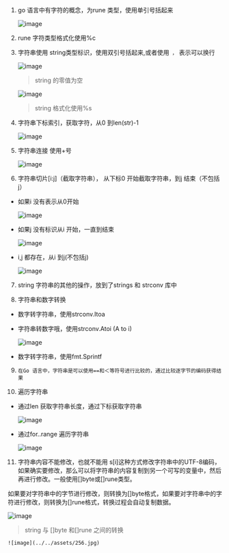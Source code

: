 1. go 语言中有字符的概念，为rune 类型，使用单引号括起来

   ![image](../../assets/24.jpg)

2. rune 字符类型格式化使用%c

3. 字符串使用 string类型标识，使用双引号括起来,或者使用`` ，`` 表示可以换行

   ![image](../../assets/251.jpg)

   > string 的零值为空

   ![image](../../assets/25.jpg)

   > string 格式化使用%s

4. 字符串下标索引，获取字符，从0 到len(str)-1

   ![image](../../assets/26.jpg)

5. 字符串连接 使用+号

   ![image](../../assets/27.jpg)

6. 字符串切片[i:j]（截取字符串）， 从下标0 开始截取字符串，到j 结束（不包括j）

+ 如果i 没有表示从0开始

  ![image](../../assets/28.jpg)

+ 如果j 没有标识从i 开始，一直到结束

  ![image](../../assets/29.jpg)

+ i,j 都存在，从i 到j(不包括j)

  ![image](../../assets/30.jpg)

7. string 字符串的其他的操作，放到了strings 和 strconv 库中

8. 字符串和数字转换

+ 数字转字符串，使用strconv.Itoa

+ 字符串转数字哦，使用strconv.Atoi (A to i)

  ![image](../../assets/31.jpg)

+ 数字转字符串，使用fmt.Sprintf

9. `在Go 语言中，字符串是可以使用==和＜等符号进行比较的，通过比较逐字节的编码获得结果`

10. 遍历字符串

+ 通过len 获取字符串长度，通过下标获取字符串

  ![image](../../assets/47.jpg)

+ 通过for..range 遍历字符串

  ![image](../../assets/48.jpg)
 
 11. 字符串内容不能修改，也就不能用 s[i]这种方式修改字符串中的UTF-8编码，如果确实要修改，那么可以将字符串的内容复制到另一个可写的变量中，然后再进行修改。一般使用[]byte或[]rune类型。 

  如果要对字符串中的字节进行修改，则转换为[]byte格式，如果要对字符串中的字符进行修改，则转换为[]rune格式，转换过程会自动复制数据。

   ![image](../../assets/49.jpg)

   > string 与 []byte 和[]rune 之间的转换

    ![image](../../assets/256.jpg)

